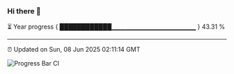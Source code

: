 ### Hi there 👋

⏳ Year progress { ████████████▁▁▁▁▁▁▁▁▁▁▁▁▁▁▁▁▁▁ } 43.31 %

---

⏰ Updated on Sun, 08 Jun 2025 02:11:14 GMT

![Progress Bar CI](https://github.com/ZhaoGui/ZhaoGui/workflows/Progress%20Bar%20CI/badge.svg)
